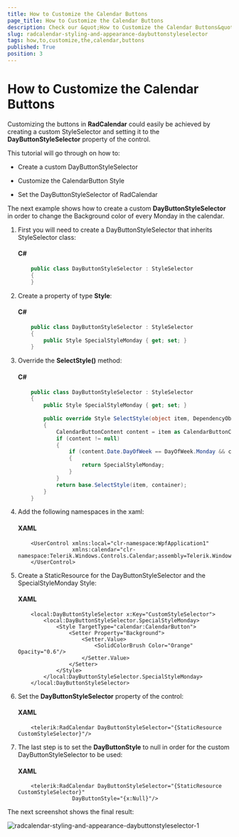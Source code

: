 ```yaml
---
title: How to Customize the Calendar Buttons
page_title: How to Customize the Calendar Buttons
description: Check our &quot;How to Customize the Calendar Buttons&quot; documentation article for the RadCalendar {{ site.framework_name }} control.
slug: radcalendar-styling-and-appearance-daybuttonstyleselector
tags: how,to,customize,the,calendar,buttons
published: True
position: 3
---
```


# How to Customize the Calendar Buttons


Customizing the buttons in __RadCalendar__ could easily be achieved by creating a custom StyleSelector and setting it to the __DayButtonStyleSelector__ property of the control.

This tutorial will go through on how to:

* Create a custom DayButtonStyleSelector

* Customize the CalendarButton Style

* Set the DayButtonStyleSelector of RadCalendar

The next example shows how to create a custom __DayButtonStyleSelector__ in order to change the Background color of every Monday in the calendar.

1. First you will need to create a DayButtonStyleSelector that inherits StyleSelector class:

	#### __C#__

	```C#
		public class DayButtonStyleSelector : StyleSelector
		{
		}
	```

2. Create a property of type __Style__:

	#### __C#__

	```C#
		public class DayButtonStyleSelector : StyleSelector
		{
		    public Style SpecialStyleMonday { get; set; }
		}
	```

3. Override the __SelectStyle()__ method:

	#### __C#__

	```C#
		public class DayButtonStyleSelector : StyleSelector
		{
		    public Style SpecialStyleMonday { get; set; }
		
		    public override Style SelectStyle(object item, DependencyObject container)
		    {
		        CalendarButtonContent content = item as CalendarButtonContent;
		        if (content != null)
		        {
		            if (content.Date.DayOfWeek == DayOfWeek.Monday && content.ButtonType == CalendarButtonType.Date)
		            {
		                return SpecialStyleMonday;
		            }
		        }
		        return base.SelectStyle(item, container);
		    }
		}
	```

4. Add the following namespaces in the xaml:

	#### __XAML__

	```XAML
		<UserControl xmlns:local="clr-namespace:WpfApplication1"
		             xmlns:calendar="clr-namespace:Telerik.Windows.Controls.Calendar;assembly=Telerik.Windows.Controls.Input">
		</UserControl>
	```

5. Create a StaticResource for the DayButtonStyleSelector and the SpecialStyleMonday Style:

	#### __XAML__

	```XAML
		<local:DayButtonStyleSelector x:Key="CustomStyleSelector">
		    <local:DayButtonStyleSelector.SpecialStyleMonday>
		        <Style TargetType="calendar:CalendarButton">
		            <Setter Property="Background">
		                <Setter.Value>
		                    <SolidColorBrush Color="Orange" Opacity="0.6"/>
		                </Setter.Value>
		            </Setter>
		        </Style>
		    </local:DayButtonStyleSelector.SpecialStyleMonday>
		</local:DayButtonStyleSelector>
	```

6. Set the __DayButtonStyleSelector__ property of the control:

	#### __XAML__

	```XAML
		<telerik:RadCalendar DayButtonStyleSelector="{StaticResource CustomStyleSelector}"/>
	```

7. The last step is to set the __DayButtonStyle__ to null in order for the custom DayButtonStyleSelector to be used:

	#### __XAML__

	```XAML
		<telerik:RadCalendar DayButtonStyleSelector="{StaticResource CustomStyleSelector}"
		             DayButtonStyle="{x:Null}"/>
	```

The next screenshot shows the final result:

![radcalendar-styling-and-appearance-daybuttonstyleselector-1](images/radcalendar-styling-and-appearance-daybuttonstyleselector-1.png)
